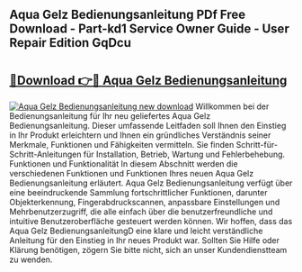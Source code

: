 ## Aqua Gelz Bedienungsanleitung PDf Free Download - Part-kd1 Service Owner Guide - User Repair Edition GqDcu

# <h2><a href="http://df3muy5.blite.top/?on=Aqua+Gelz+Bedienungsanleitung">🔗Download 👉🔴 Aqua Gelz Bedienungsanleitung</a></h2>

[![Aqua Gelz Bedienungsanleitung new download](https://i.imgur.com/lujVjoI.png)](http://df3muy5.blite.top/?on=Aqua+Gelz+Bedienungsanleitung)
Willkommen bei der Bedienungsanleitung für Ihr neu geliefertes Aqua Gelz Bedienungsanleitung. Dieser umfassende Leitfaden soll Ihnen den Einstieg in Ihr Produkt erleichtern und Ihnen ein gründliches Verständnis seiner Merkmale, Funktionen und Fähigkeiten vermitteln. Sie finden Schritt-für-Schritt-Anleitungen für Installation, Betrieb, Wartung und Fehlerbehebung. Funktionen und Funktionalität In diesem Abschnitt werden die verschiedenen Funktionen und Funktionen Ihres neuen Aqua Gelz Bedienungsanleitung erläutert. Aqua Gelz Bedienungsanleitung verfügt über eine beeindruckende Sammlung fortschrittlicher Funktionen, darunter Objekterkennung, Fingerabdruckscannen, anpassbare Einstellungen und Mehrbenutzerzugriff, die alle einfach über die benutzerfreundliche und intuitive Benutzeroberfläche gesteuert werden können. Wir hoffen, dass das Aqua Gelz BedienungsanleitungD eine klare und leicht verständliche Anleitung für den Einstieg in Ihr neues Produkt war. Sollten Sie Hilfe oder Klärung benötigen, zögern Sie bitte nicht, sich an unser Kundendienstteam zu wenden.
